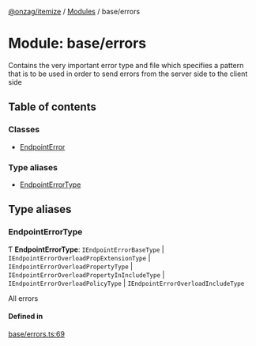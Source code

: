 [@onzag/itemize](../README.md) / [Modules](../modules.md) / base/errors

# Module: base/errors

Contains the very important error type and file
which specifies a pattern that is to be used in order
to send errors from the server side to the client side

## Table of contents

### Classes

- [EndpointError](../classes/base_errors.EndpointError.md)

### Type aliases

- [EndpointErrorType](base_errors.md#endpointerrortype)

## Type aliases

### EndpointErrorType

Ƭ **EndpointErrorType**: `IEndpointErrorBaseType` \| `IEndpointErrorOverloadPropExtensionType` \| `IEndpointErrorOverloadPropertyType` \| `IEndpointErrorOverloadPropertyInIncludeType` \| `IEndpointErrorOverloadPolicyType` \| `IEndpointErrorOverloadIncludeType`

All errors

#### Defined in

[base/errors.ts:69](https://github.com/onzag/itemize/blob/5c2808d3/base/errors.ts#L69)
